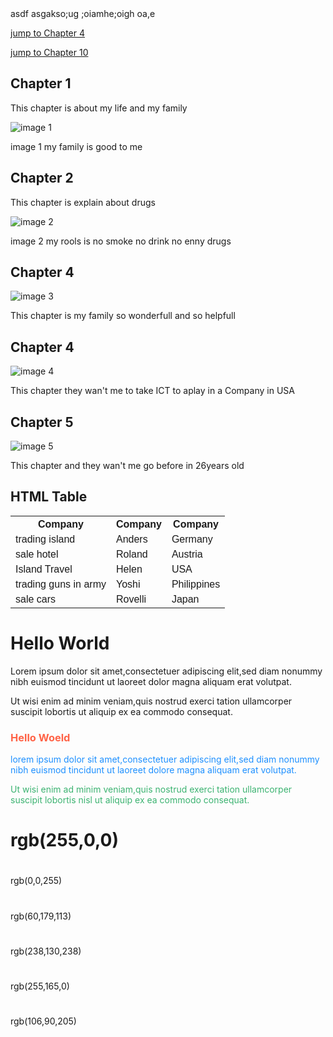<!DOCTYPE html>
<html>
<body> asdf asgakso;ug ;oiamhe;oigh oa,e


<p><a href="#C4">jump to Chapter 4</a></p>
<p><a href="#C10">jump to Chapter 10</a></p>

<h2>Chapter 1</h2>
<p>This chapter is about my life and my family</p>
<img src="family1.jpg"alt="image 1">
<p>image 1 my family is good to me </p>

<h2>Chapter 2</h2>
<p>This chapter is explain about drugs</p>
<img src="Drugs2.jpg"alt="image 2">
<p>image 2 my rools is no smoke no drink no enny drugs</p>

<h2>Chapter 4</h2>
<img src="self3.jpg"alt="image 3">
<p>This chapter is my family so wonderfull and so helpfull</p>

<h2 id="C4">Chapter 4</h2>
<img src="ICT4.jpg"alt="image 4">
<p>This chapter they wan't me to take ICT to aplay in a Company in USA</p>
 
<h2>Chapter 5</h2>
<img src="fly5.jpg"alt="image 5">
<p>This chapter and they wan't me go before in 26years old</p>

<!DOCTYPE html>
<html>
<head>
<style>
table {
 font-family:arial,sans-serif;
 border-collapse:colapse;
 width: 100%;
}

td,th{
border: 1px solid #dddddd;
text-align: left;
padding:8px;
}


tr:nth-child(even){
 background-color:#dddddd;
}
</style>
</head>
<body>

<h2>HTML Table</h2>

<table>
 <tr>
  <th>Company</th>
  <th>Company</th>
  <th>Company</th>
 </tr>
 <tr>

<td>trading island</td>
<td>Anders</td>
<td>Germany</td>
</tr>
<tr>
 <td>sale hotel</td>
 <td>Roland</td>
 <td>Austria</td>
</td>
<tr>
 <td>Island Travel</td>
 <td>Helen</td>
 <td>USA</td>
</tr>
<tr>
 <td>trading guns in army</td>
 <td>Yoshi</td>
 <td>Philippines</td>
</tr>
<tr>
 <td>sale cars</td>
 <td>Rovelli</td>
 <td>Japan</td>
</tr>
</table>

</body>
</html>

 
<!DOCTYPE html>

<html>

<body>





<h1 style="backround-color:DodgerBlue;">Hello World</h1>



<p style="background-color:tomato;">

Lorem ipsum dolor sit amet,consectetuer
adipiscing elit,sed diam nonummy nibh 
euismod tincidunt ut laoreet dolor magna
aliquam erat volutpat.

Ut wisi enim ad minim veniam,quis nostrud
exerci tation ullamcorper suscipit lobortis ut
aliquip ex ea commodo consequat.

</p>


</body>

</html>



<!DOCTYPE html>

<html>

<body>



<h3 style="color:Tomato;">Hello Woeld</h3>


<p style="color:DodgerBlue;">lorem ipsum
dolor sit amet,consectetuer adipiscing elit,sed
diam nonummy nibh euismod tincidunt ut
laoreet dolore magna aliquam erat
volutpat.</p>


<p style="color:MediumSeaGreen;">Ut wisi
enim ad minim veniam,quis nostrud exerci
tation ullamcorper suscipit lobortis nisl ut
aliquip ex ea commodo consequat.</p>


</body>

</html>


<!DOCTYPE html>

<html>

<body>


<h1 style="backround-color:rgb(255,0,
0,);">rgb(255,0,0)</h1>

<h1 style="background-color:rgb(0,0,
255);"></h1>rgb(0,0,255)</h1>

<h1 style="background-color:rgb(60,179,
113);"></h1>rgb(60,179,113)</h1>

<h1 style="background-color:rgb(238,130,
238);"></h1>rgb(238,130,238)</h1>

<h1 style="background-color:rgb(255,165,
0);"></h1>rgb(255,165,0)</h1>

<h1 style="background-color:rgb(106,90,
205);"></h1>rgb(106,90,205)</h1>

</body>

</html>
